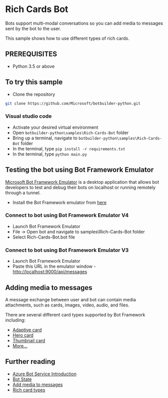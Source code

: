 # Rich Cards Bot

Bots support multi-modal conversations so you can add media to messages sent by the bot to the user.

This sample shows how to use different types of rich cards.

## PREREQUISITES

- Python 3.5 or above

## To try this sample

- Clone the repository

```bash
git clone https://github.com/Microsoft/botbuilder-python.git
```

### Visual studio code

- Activate your desired virtual environment
- Open `botbuilder-python\samples\Rich-Cards-Bot` folder
- Bring up a terminal, navigate to `botbuilder-python\samples\Rich-Cards-Bot` folder
- In the terminal, type `pip install -r requirements.txt`
- In the terminal, type `python main.py`

## Testing the bot using Bot Framework Emulator

[Microsoft Bot Framework Emulator](https://github.com/microsoft/botframework-emulator) is a desktop application that allows bot developers to test and debug their bots on localhost or running remotely through a tunnel.

- Install the Bot Framework emulator from [here](https://github.com/Microsoft/BotFramework-Emulator/releases)

### Connect to bot using Bot Framework Emulator **V4**

- Launch Bot Framework Emulator
- File -> Open bot and navigate to samples\Rich-Cards-Bot folder
- Select Rich-Cards-Bot.bot file

### Connect to bot using Bot Framework Emulator **V3**

- Launch Bot Framework Emulator
- Paste this URL in the emulator window - <http://localhost:9000/api/messages>

## Adding media to messages

A message exchange between user and bot can contain media attachments, such as cards, images, video, audio, and files.

There are several different card types supported by Bot Framework including:

- [Adaptive card](http://adaptivecards.io)
- [Hero card](https://docs.microsoft.com/en-us/azure/bot-service/rest-api/bot-framework-rest-connector-api-reference?view=azure-bot-service-4.0#herocard-object)
- [Thumbnail card](https://docs.microsoft.com/en-us/azure/bot-service/rest-api/bot-framework-rest-connector-api-reference?view=azure-bot-service-4.0#thumbnailcard-object)
- [More...](https://docs.microsoft.com/en-us/azure/bot-service/rest-api/bot-framework-rest-connector-add-rich-cards?view=azure-bot-service-4.0)

## Further reading

- [Azure Bot Service Introduction](https://docs.microsoft.com/en-us/azure/bot-service/bot-service-overview-introduction?view=azure-bot-service-4.0)
- [Bot State](https://docs.microsoft.com/en-us/azure/bot-service/bot-builder-storage-concept?view=azure-bot-service-4.0)
- [Add media to messages](https://docs.microsoft.com/en-us/azure/bot-service/bot-builder-howto-add-media-attachments?view=azure-bot-service-4.0&tabs=csharp)
- [Rich card types](https://docs.microsoft.com/en-us/azure/bot-service/rest-api/bot-framework-rest-connector-add-rich-cards?view=azure-bot-service-4.0)
